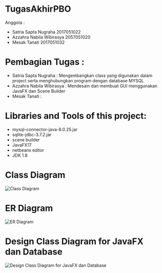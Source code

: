 # TugasAkhirPBO
Anggota :

- Satria Sapta Nugraha     2017051022
- Azzahra Nabila Wibirasya 2057051020
- Mesak Tanati             2017051032

# Pembagian Tugas :
 - Satria Sapta Nugraha     : Mengembangkan class yang digunakan dalam project serta menghubungkan program dengan database MYSQL
 - Azzahra Nabila Wibirasya : Mendesain dan membuat GUI menggunakan JavaFX dan Scene Builder
 - Mesak Tanati             :
 
 
# Libraries and Tools of this project:

- mysql-connector-java-8.0.25.jar
- sqlite-jdbc-3.7.2.jar
- scene builder
- JavaFX17
- netbeans editor
- JDK 1.8

# Class Diagram
![Class Diagram](https://user-images.githubusercontent.com/84893108/147456083-c6ccd808-42fa-4fc7-8217-3dd981327fa1.jpeg)

# ER Diagram
![ER Diagram](https://user-images.githubusercontent.com/84893108/147456109-8abe965b-7429-46f3-b08f-48ff9fc60d92.jpeg)

# Design Class Diagram for JavaFX dan Database
![Design Class Diagram for JavaFX dan Database](https://user-images.githubusercontent.com/84893108/147456158-48b3afe8-00b7-4308-8438-f806d5ddb601.jpeg)


